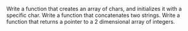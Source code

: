 Write a function that creates an array of chars, and initializes it with a specific char.
Write a function that concatenates two strings.
Write a function that returns a pointer to a 2 dimensional array of integers.
